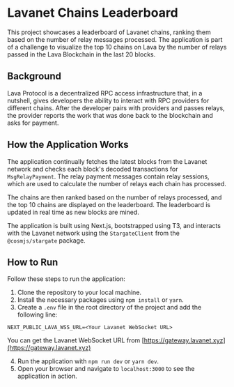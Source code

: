 # Lavanet Chains Leaderboard

This project showcases a leaderboard of Lavanet chains, ranking them based on the number of relay messages processed. The application is part of a challenge to visualize the top 10 chains on Lava by the number of relays passed in the Lava Blockchain in the last 20 blocks. 

## Background

Lava Protocol is a decentralized RPC access infrastructure that, in a nutshell, gives developers the ability to interact with RPC providers for different chains. After the developer pairs with providers and passes relays, the provider reports the work that was done back to the blockchain and asks for payment.

## How the Application Works

The application continually fetches the latest blocks from the Lavanet network and checks each block's decoded transactions for `MsgRelayPayment`. The relay payment messages contain relay sessions, which are used to calculate the number of relays each chain has processed.

The chains are then ranked based on the number of relays processed, and the top 10 chains are displayed on the leaderboard. The leaderboard is updated in real time as new blocks are mined.

The application is built using Next.js, bootstrapped using T3, and interacts with the Lavanet network using the `StargateClient` from the `@cosmjs/stargate` package.

## How to Run

Follow these steps to run the application:

1. Clone the repository to your local machine.
2. Install the necessary packages using `npm install` or `yarn`.
3. Create a `.env` file in the root directory of the project and add the following line:


```
NEXT_PUBLIC_LAVA_WSS_URL=<Your Lavanet WebSocket URL>
```
You can get the Lavanet WebSocket URL from [https://gateway.lavanet.xyz](https://gateway.lavanet.xyz)

4. Run the application with `npm run dev` or `yarn dev`.
5. Open your browser and navigate to `localhost:3000` to see the application in action.



